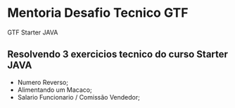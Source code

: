 # Mentoria Desafio Tecnico GTF
GTF Starter JAVA
 
## Resolvendo 3 exercicios tecnico do curso Starter JAVA
- Numero Reverso;
- Alimentando um Macaco;
- Salario Funcionario / Comissão Vendedor;
